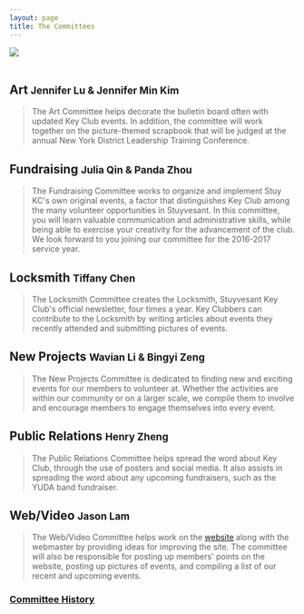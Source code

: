 ```yaml
---
layout: page
title: The Committees
---
```

<img src="keyclubdirectors2016.jpg">
<br>
<br>

## Art <small> Jennifer Lu & Jennifer Min Kim </small>

<blockquote>The Art Committee helps decorate the bulletin board often with updated Key Club events. In addition, the committee will work together on the picture-themed scrapbook that will be judged at the annual New York District Leadership Training Conference.</blockquote>

## Fundraising <small> Julia Qin & Panda Zhou </small>

<blockquote>The Fundraising Committee works to organize and implement Stuy KC's own original events, a factor that distinguishes Key Club among the many volunteer opportunities in Stuyvesant. In this committee, you will learn valuable communication and administrative skills, while being able to exercise your creativity for the advancement of the club. We look forward to you joining our committee for the 2016-2017 service year.</blockquote>

## Locksmith <small> Tiffany Chen </small>

<blockquote>The Locksmith Committee creates the Locksmith, Stuyvesant Key Club's official newsletter, four times a year. Key Clubbers can contribute to the Locksmith by writing articles about events they recently attended and submitting pictures of events.</blockquote>

## New Projects <small> Wavian Li & Bingyi Zeng </small>

<blockquote>The New Projects Committee is dedicated to finding new and exciting events for our members to volunteer at. Whether the activities are within our community or on a larger scale, we compile them to involve and encourage members to engage themselves into every event.</blockquote>

## Public Relations <small> Henry Zheng </small> 

<blockquote>The Public Relations Committee helps spread the word about Key Club, through the use of posters and social media. It also assists in spreading the word about any upcoming fundraisers, such as the YUDA band fundraiser.</blockquote>

## Web/Video <small> Jason Lam </small>

<blockquote>The Web/Video Committee helps work on the <a href="/">website</a> along with the webmaster by providing ideas for improving the site. The committee will also be responsible for posting up members' points on the website, posting up pictures of events, and compiling a list of our recent and upcoming events.</blockquote> 

### <a href="/about/committees/Committees.html">Committee History</a>
